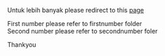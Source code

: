 Untuk lebih banyak please redirect to this [page](https://github.com/leak107/sec_midterm)

First number please refer to firstnumber folder  
Second number please refer to secondnumber foler

Thankyou
